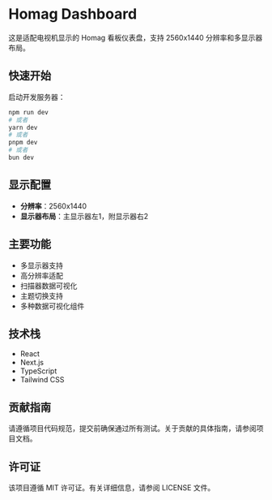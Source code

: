 # Homag Dashboard

这是适配电视机显示的 Homag 看板仪表盘，支持 2560x1440 分辨率和多显示器布局。

## 快速开始

启动开发服务器：

```bash
npm run dev
# 或者
yarn dev
# 或者
pnpm dev
# 或者
bun dev
```

## 显示配置

- **分辨率**：2560x1440
- **显示器布局**：主显示器左1，附显示器右2

## 主要功能

- 多显示器支持
- 高分辨率适配
- 扫描器数据可视化
- 主题切换支持
- 多种数据可视化组件

## 技术栈

- React
- Next.js
- TypeScript
- Tailwind CSS

## 贡献指南

请遵循项目代码规范，提交前确保通过所有测试。关于贡献的具体指南，请参阅项目文档。

## 许可证

该项目遵循 MIT 许可证。有关详细信息，请参阅 LICENSE 文件。